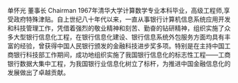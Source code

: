 单怀光  董事长  Chairman
      1967年清华大学计算数学专业本科毕业，高级工程师,享受政府特殊津贴。自上世纪八十年代以来，一直从事银行计算机信息系统应用开发和科技管理工作，凭借着强烈的敬业精神和刻苦、勤奋的钻研精神，组织实施了众多大型银行信息化工程，在银行信息化建设、银行信息系统外包服务方面均具有丰富的经验，曾获得中国人民银行颁发的金融科技进步奖多项。特别是在主持中国工商银行科技部工作期间，成功地组织实施了我国银行信息化的标志性工程——工商银行数据大集中工程，为我国银行业信息化树立了标杆，为推进中国金融信息化的发展做出了卓越贡献。